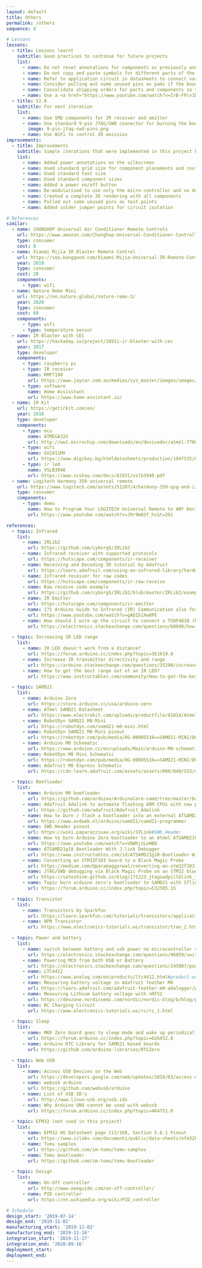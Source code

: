 ```yaml
---
layout: default
title: Others
permalink: /others
sequence: 8

# Lessons
lessons:
  - title: Lessons learnt
    subtitle: Good practices to continue for future projects
    list:
      - name: Do not reset annotations for components as previously annotated components might have already been associated with BOM
      - name: Do not copy and paste symbols for different parts of the schematic as they might copy over other field values
      - name: Refer to application circuit in datasheets to connect various passives
      - name: Consider pulling out some unused pins as pads if the board is to be used for future development and iteration E.g. <a href="https://www.pjrc.com/store/teensy36b.jpg">Teensy</a>
      - name: Consolidate shipping orders for parts and components so that fewer deliveries are made
      - name: Use a <a href="https://www.youtube.com/watch?v=IrB-FPcv1Dc">p-channel MOSFET for reverse polarity circuit protection</a>
  - title: V2.0
    subtitle: For next iteration
    list:
      - name: Use SMD components for IR receiver and emitter
      - name: Use standard 9-pin JTAG/SWD connector for burning the bootloader
        image: 9-pin-jtag-swd-pins.png
      - name: Use WiFi to control IR emission
improvements:
  - title: Improvements
    subtitle: Simple iterations that were implemented in this project because of the learnings from the previous projects
    list:
      - name: Added power annotations on the silkscreen
      - name: Used standard grid size for component placements and routing
      - name: Used standard text size
      - name: Used standard component sizes
      - name: Added a power on/off button
      - name: De-modularised to use only the micro-controller and no dev boards
      - name: Created a complete 3D rendering with all components
      - name: Pulled out some unused pins as test points
      - name: Added solder jumper points for circuit isolation

# References
similar:
  - name: CHUNGHOP Universal Air Conditioner Remote Controls
    url: https://www.amazon.com/Chunghop-Universal-Conditioner-Controller-Conditioning/dp/B07C6STH7P/
    type: consumer
    cost: 8
  - name: Xiaomi Mijia IR Blaster Remote Control
    url: https://sea.banggood.com/Xiaomi-Mijia-Universal-IR-Remote-Controller-Smart-Home-APP-Remote-Switch-Support-Mi-AI-Speaker-Voice-Control-p-1215271.html?rmmds=buy&cur_warehouse=CN
    year: 2019
    type: consumer
    cost: 20
    components:
      - type: wifi
  - name: Nature Remo Mini
    url: https://en.nature.global/nature-remo-3/
    year: 2020
    type: consumer
    cost: 69
    components:
      - type: wifi
      - type: temperature sensor
  - name: IR Blaster with CEC
    url: https://hackaday.io/project/18911-ir-blaster-with-cec
    year: 2017
    type: developer
    components:
      - type: raspberry pi
      - type: IR receiver
        name: RMP7100
        url: https://www.jaycar.com.au/medias/sys_master/images/images/9403522842654/ZD1952-dataSheetMain.pdf
      - type: software
        name: Home Assisstant
        url: https://www.home-assistant.io/
  - name: IR Kit
    url: https://getirkit.com/en/
    year: 2018
    type: developer
    components:
      - type: mcu
        name: ATMEGA32U
        url: http://ww1.microchip.com/downloads/en/devicedoc/atmel-7766-8-bit-avr-atmega16u4-32u4_datasheet.pdf
      - type: wifi
        name: GX1011MX
        url: https://www.digikey.bg/htmldatasheets/production/1947555/0/0/1/gs1011m-datasheet.html
      - type: ir led
        name: VSLB3940
        url: https://www.vishay.com/docs/81931/vslb3940.pdf
  - name: Logitech Harmony 350 universal remote
    url: https://www.logitech.com/assets/51207/4/harmony-350-qsg-and-iid.pdf
    type: consumer
    components:
      - type: demo
        name: How to Program Your LOGITECH Universal Remote to ANY Device!
        url: https://www.youtube.com/watch?v=J9r9m82f_hc&t=201

references:
  - topic: Infrared
    list:
      - name: IRLib2
        url: https://github.com/cyborg5/IRLib2
      - name: Infrared receiver with supported protocols
        url: https://hutscape.com/components/ir-receiver
      - name: Receiving and Decoding IR tutorial by Adafruit
        url: https://learn.adafruit.com/using-an-infrared-library/hardware-needed
      - name: Infrared receiver for raw codes
        url: https://hutscape.com/components/ir-raw-receive
      - name: Raw receive code example
        url: https://github.com/cyborg5/IRLib2/blob/master/IRLib2/examples/rawRecv/rawRecv.ino
      - name: IR Emitter
        url: https://hutscape.com/components/ir-emitter
      - name: 171 Arduino Guide to Infrared (IR) Communication also for ESP32 and ESP8266 by Andreas Spiess
        url: https://www.youtube.com/watch?v=gADIb1Xw8PE
      - name: How should I wire up the circuit to connect a TSOP4838 (Radio Shack 276-64) infrared receiver to an Arduino?
        url: https://electronics.stackexchange.com/questions/68098/how-should-i-wire-up-the-circuit-to-connect-a-tsop4838-radio-shack-276-64-infr

  - topic: Increasing IR LED range
    list:
      - name: IR LED doesn't work from a distance?
        url: https://forum.arduino.cc/index.php?topic=361619.0
      - name: Increase IR transmitter directivity and range
        url: https://arduino.stackexchange.com/questions/35190/increase-ir-transmitter-directivity-and-range
      - name: How to get the best range out of an IR LED?
        url: https://www.instructables.com/community/How-to-get-the-best-range-out-of-an-IR-LED/

  - topic: SAMD21
    list:
      - name: Arduino Zero
        url: https://store.arduino.cc/usa/arduino-zero
      - name: ATmel SAMD21 Datasheet
        url: https://www.electrokit.com/uploads/productfile/41014/Atmel-42181-SAM-D21_Datasheet.pdf
      - name: RobotDyn SAMD21 M0-Mini
        url: https://robotdyn.com/samd21-m0-mini.html
      - name: RobotDyn SAMD21 M0-Mini pinout
        url: https://robotdyn.com/pub/media/0G-00005516==SAMD21-MINI/DOCS/PINOUT==0G-00005516==SAMD21-MINI.jpg
      - name: Arduino M0 Schematic
        url: https://www.arduino.cc/en/uploads/Main/arduino-M0-schematic.pdf
      - name: RobotDyn M0 Mini Schematic
        url: https://robotdyn.com/pub/media/0G-00005516==SAMD21-MINI/DOCS/Schematic==0G-00005516==SAMD21-MINI.pdf
      - name: Adafruit M0 Express Schematic
        url: https://cdn-learn.adafruit.com/assets/assets/000/040/553/original/arduino_schem.png?1490994398

  - topic: Bootloader
    list:
      - name: Arduino M0 bootloader
        url: https://github.com/arduino/ArduinoCore-samd/tree/master/bootloaders/zero
      - name: Adafruit Adalink to automate flashing ARM CPUs with new program code using a Segger J-link or STMicro STLink V2 device
        url: https://github.com/adafruit/Adafruit_Adalink
      - name: How to burn / flash a bootloader into an external ATSAMD21
        url: https://www.avdweb.nl/arduino/samd21/samd21-programmer
      - name: SWD Header pinout
        url: https://wiki.paparazziuav.org/wiki/STLink#SWD_Header
      - name: How to burn Arduino Zero bootloader to an Atmel ATSAMD21G18-based custom dev board
        url: https://www.youtube.com/watch?v=VQWhjzLoHB8
      - name: ATSAMD21g18 Bootloader With J-link Debugger
        url: https://www.instructables.com/id/ATSAMD21g18-Bootloader-With-J-link-Debugger/
      - name: Converting an STM32F103 board to a Black Magic Probe
        url: https://medium.com/@paramaggarwal/converting-an-stm32f103-board-to-a-black-magic-probe-c013cf2cc38c
      - name: JTAG/SWD debugging via Black Magic Probe on an STM32 blue pill and blinking a LED using STM32CubeMX, libopencm3, and bare metal C
        url: https://satoshinm.github.io/blog/171223_jtagswdpillblink_jtagswd_debugging_via_black_magic_probe_on_an_stm32_blue_pill_and_blinking_a_led_using_stm32cubemx_libopencm3_and_bare_metal_c.html
      - name: Topic burn arduino zero's bootloader to SAMD21 with STlink_v2
        url: https://forum.arduino.cc/index.php?topic=532385.15

  - topic: Transistor
    list:
      - name: Transistors by Sparkfun
        url: https://learn.sparkfun.com/tutorials/transistors/applications-i-switches
      - name: NPN Transistor
        url: https://www.electronics-tutorials.ws/transistor/tran_2.html

  - topic: Power and battery
    list:
      - name: switch between battery and usb power no microcontroller circuit
        url: https://electronics.stackexchange.com/questions/96059/switch-between-battery-and-usb-power-no-microcontroller-circuit
      - name: Powering MCU from both USB or Battery
        url: https://electronics.stackexchange.com/questions/245087/powering-mcu-from-both-usb-or-battery
      - name: LTC4412
        url: https://www.analog.com/en/products/ltc4412.html#product-overview
      - name: Measuring battery voltage in Adafruit feather M0
        url: https://learn.adafruit.com/adafruit-feather-m0-adalogger/power-management#measuring-battery-4-9
      - name: Measuring Lithium battery voltage with nRF52
        url: https://devzone.nordicsemi.com/nordic/nordic-blog/b/blog/posts/measuring-lithium-battery-voltage-with-nrf52
      - name: RC Charging Circuit
        url: https://www.electronics-tutorials.ws/rc/rc_1.html

  - topic: Sleep
    list:
      - name: MKR Zero board goes to sleep mode and wake up periodically
        url: https://forum.arduino.cc/index.php?topic=626452.0
      - name: Arduino RTC Library for SAMD21 based boards
        url: https://github.com/arduino-libraries/RTCZero

  - topic: Web USB
    list:
      - name: Access USB Devices on the Web
        url: https://developers.google.com/web/updates/2016/03/access-usb-devices-on-the-web
      - name: webusb arduino
        url: https://github.com/webusb/arduino
      - name: List of USB ID's
        url: http://www.linux-usb.org/usb.ids
      - name: Why Arduino UNO cannot be used with webusb
        url: https://forum.arduino.cc/index.php?topic=464751.0

  - topic: EFM32 (not used in this project)
    list:
      - name: EFM32 HG Datasheet page 112/168, Section 5.6.1 Pinout
        url: https://www.silabs.com/documents/public/data-sheets/efm32hg-datasheet.pdf
      - name: Tomu samples
        url: https://github.com/im-tomu/tomu-samples
      - name: Tomu bootloader
        url: https://github.com/im-tomu/tomu-bootloader

  - topic: Design
    list:
      - name: On-Off controller
        url: http://www.eeeguide.com/on-off-controller/
      - name: PID controller
        url: https://en.wikipedia.org/wiki/PID_controller

# Schedule
design_start: '2019-07-14'
design_end: '2019-11-02'
manufacturing_start: '2019-11-03'
manufacturing_end: '2019-11-16'
integration_start: '2019-11-17'
integration_end: '2020-09-16'
deployment_start:
deployment_end:
---
```

